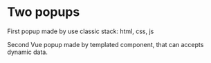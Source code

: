 # Two popups
First popup made by use classic stack: html, css, js
 
Second Vue popup made by templated component, that can accepts dynamic data.
